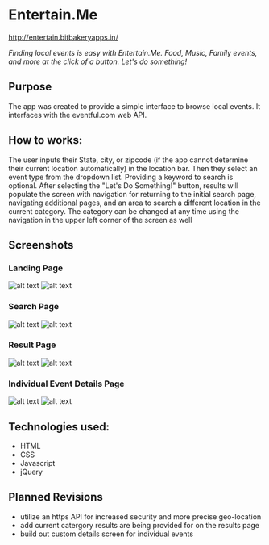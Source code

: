# Entertain.Me              
http://entertain.bitbakeryapps.in/

*Finding local events is easy with Entertain.Me. Food, Music, Family events, and more at the click of a button. Let's do something!*

## Purpose

The app was created to provide a simple interface to browse local events. It interfaces with the eventful.com web API.

## How to works:

The user inputs their State, city, or zipcode (if the app cannot determine their current location automatically) in the location bar. Then they select an event type from the dropdown list. Providing a keyword to search is optional.
After selecting the "Let's Do Something!" button, results will populate the screen with navigation for returning to the initial search page, navigating additional pages, and an area to search a different location in the current category.
The category can be changed at any time using the navigation in the upper left corner of the screen as well

## Screenshots

### Landing Page
![alt text](https://image.ibb.co/h4J2SS/landing.png "Landing Page")
![alt text](https://image.ibb.co/j7Mwe7/landing_desktop.png "Landing Page")

### Search Page
![alt text](https://image.ibb.co/ikyK7S/search.png "Search Page")
![alt text](https://image.ibb.co/bDgJsS/search_desktop.png "Search Page")

### Result Page
![alt text](https://image.ibb.co/ibs1Mn/results.png "Result Page")
![alt text](https://image.ibb.co/e0cYsS/results_desktop.png "Result Page")

### Individual Event Details Page
![alt text](https://image.ibb.co/kbmaE7/details.png "Details Page")
![alt text](https://image.ibb.co/g458Rn/detail_desktop.png "Details Page")
## Technologies used:

- HTML
- CSS
- Javascript
- jQuery

## Planned Revisions

- utilize an https API for increased security and more precise geo-location
- add current catergory results are being provided for on the results page
- build out custom details screen for individual events
